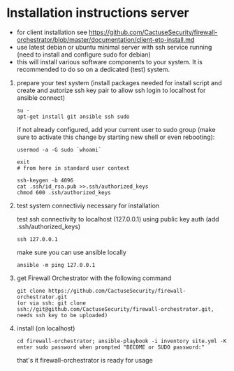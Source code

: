 # Installation instructions server
- for client installation see https://github.com/CactuseSecurity/firewall-orchestrator/blob/master/documentation/client-eto-install.md
- use latest debian or ubuntu minimal server with ssh service running (need to install and configure sudo for debian)
- this will install various software components to your system. It is recommended to do so on a dedicated (test) system.

1) prepare your test system (install packages needed for install script and create and autorize ssh key pair to allow ssh login to localhost for ansible connect) 

       su -
       apt-get install git ansible ssh sudo
       
   if not already configured, add your current user to sudo group (make sure to activate this change by starting new shell or even rebooting):

       usermod -a -G sudo `whoami`
       
       exit
       # from here in standard user context
       
       ssh-keygen -b 4096
       cat .ssh/id_rsa.pub >>.ssh/authorized_keys
       chmod 600 .ssh/authorized_keys

2) test system connectiviy necessary for installation

   test ssh connectivity to localhost (127.0.0.1) using public key auth (add .ssh/authorized_keys) 
              
       ssh 127.0.0.1
       
   make sure you can use ansible locally   
       
       ansible -m ping 127.0.0.1
 
3) get Firewall Orchestrator with the following command
      
       git clone https://github.com/CactuseSecurity/firewall-orchestrator.git
       (or via ssh: git clone ssh://git@github.com/CactuseSecurity/firewall-orchestrator.git, needs ssh key to be uploaded)

4) install (on localhost)

       cd firewall-orchestrator; ansible-playbook -i inventory site.yml -K
       enter sudo password when prompted "BECOME or SUDO password:"

   that's it firewall-orchestrator is ready for usage
